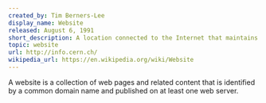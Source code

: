```yaml
---
created_by: Tim Berners-Lee
display_name: Website
released: August 6, 1991
short_description: A location connected to the Internet that maintains one or more pages on the World Wide Web.
topic: website
url: http://info.cern.ch/
wikipedia_url: https://en.wikipedia.org/wiki/Website
---
```

A website is a collection of web pages and related content that is identified by a common domain name and published on at least one web server.
